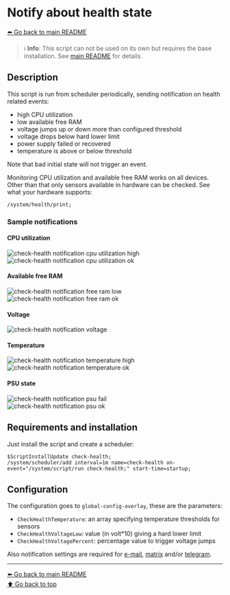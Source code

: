 Notify about health state
=========================

[⬅️ Go back to main README](../README.md)

> ℹ️ **Info**: This script can not be used on its own but requires the base
> installation. See [main README](../README.md) for details.

Description
-----------

This script is run from scheduler periodically, sending notification on
health related events:

* high CPU utilization
* low available free RAM
* voltage jumps up or down more than configured threshold
* voltage drops below hard lower limit
* power supply failed or recovered
* temperature is above or below threshold

Note that bad initial state will not trigger an event.

Monitoring CPU utilization and available free RAM works on all devices.
Other than that only sensors available in hardware can be checked. See what
your hardware supports:

    /system/health/print;

### Sample notifications

#### CPU utilization

![check-health notification cpu utilization high](check-health.d/notification-01-cpu-utilization-high.avif)  
![check-health notification cpu utilization ok](check-health.d/notification-02-cpu-utilization-ok.avif)

#### Available free RAM

![check-health notification free ram low](check-health.d/notification-03-free-ram-low.avif)  
![check-health notification free ram ok](check-health.d/notification-04-free-ram-ok.avif)

#### Voltage

![check-health notification voltage](check-health.d/notification-05-voltage.avif)

#### Temperature

![check-health notification temperature high](check-health.d/notification-06-temperature-high.avif)  
![check-health notification temperature ok](check-health.d/notification-07-temperature-ok.avif)

#### PSU state

![check-health notification psu fail](check-health.d/notification-08-psu-fail.avif)  
![check-health notification psu ok](check-health.d/notification-09-psu-ok.avif)

Requirements and installation
-----------------------------

Just install the script and create a scheduler:

    $ScriptInstallUpdate check-health;
    /system/scheduler/add interval=1m name=check-health on-event="/system/script/run check-health;" start-time=startup;

Configuration
-------------

The configuration goes to `global-config-overlay`, these are the parameters:

* `CheckHealthTemperature`: an array specifying temperature thresholds for sensors
* `CheckHealthVoltageLow`: value (in volt*10) giving a hard lower limit
* `CheckHealthVoltagePercent`: percentage value to trigger voltage jumps

Also notification settings are required for
[e-mail](mod/notification-email.md),
[matrix](mod/notification-matrix.md) and/or
[telegram](mod/notification-telegram.md).

---
[⬅️ Go back to main README](../README.md)  
[⬆️ Go back to top](#top)
